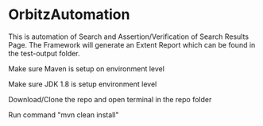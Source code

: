 # OrbitzAutomation

This is automation of Search and Assertion/Verification  of Search Results Page. The Framework will generate an Extent Report which can be found in the test-output folder.

Make sure Maven is setup on environment level

Make sure JDK 1.8 is setup environment level

Download/Clone the repo  and open terminal in the repo folder

Run command "mvn clean install"


